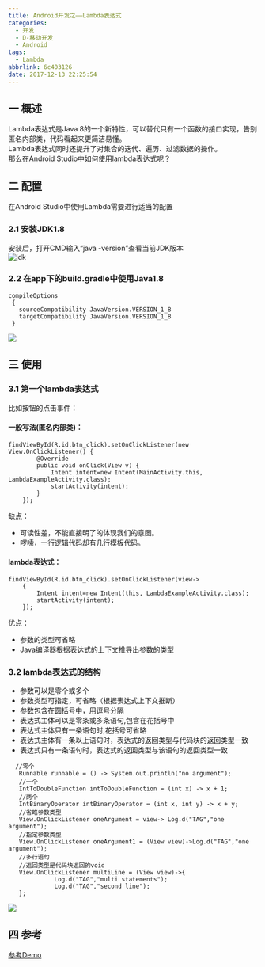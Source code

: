 ```yaml
---
title: Android开发之——Lambda表达式
categories:
  - 开发
  - D-移动开发
  - Android
tags:
  - Lambda
abbrlink: 6c403126
date: 2017-12-13 22:25:54
---
```

## 一 概述
Lambda表达式是Java 8的一个新特性，可以替代只有一个函数的接口实现，告别匿名内部类，代码看起来更简洁易懂。   
Lambda表达式同时还提升了对集合的迭代、遍历、过滤数据的操作。   
那么在Android Studio中如何使用lambda表达式呢？   
<!--more-->

## 二 配置  
在Android Studio中使用Lambda需要进行适当的配置
###  2.1 安装JDK1.8    
安装后，打开CMD输入“java -version”查看当前JDK版本   
![jdk][1]
### 2.2 在app下的build.gradle中使用Java1.8

```
compileOptions
 {
   sourceCompatibility JavaVersion.VERSION_1_8
   targetCompatibility JavaVersion.VERSION_1_8
 }
```

![][2]

## 三 使用

### 3.1 第一个lambda表达式

比如按钮的点击事件：

#### 一般写法(匿名内部类)：

```
findViewById(R.id.btn_click).setOnClickListener(new View.OnClickListener() {   
        @Override
        public void onClick(View v) {
            Intent intent=new Intent(MainActivity.this, LambdaExampleActivity.class);
            startActivity(intent);
        }
    });
```

缺点：
- 可读性差，不能直接明了的体现我们的意图。
- 啰嗦，一行逻辑代码却有几行模板代码。


#### lambda表达式： 

```
findViewById(R.id.btn_click).setOnClickListener(view->
    {
        Intent intent=new Intent(this, LambdaExampleActivity.class);
        startActivity(intent);
    });
```
优点：  
- 参数的类型可省略
- Java编译器根据表达式的上下文推导出参数的类型   

### 3.2 lambda表达式的结构   

- 参数可以是零个或多个
- 参数类型可指定，可省略（根据表达式上下文推断）
- 参数包含在圆括号中，用逗号分隔
- 表达式主体可以是零条或多条语句,包含在花括号中
- 表达式主体只有一条语句时,花括号可省略
- 表达式主体有一条以上语句时，表达式的返回类型与代码块的返回类型一致
- 表达式只有一条语句时，表达式的返回类型与该语句的返回类型一致

  
  
```
  //零个
   Runnable runnable = () -> System.out.println("no argument");
   //一个
   IntToDoubleFunction intToDoubleFunction = (int x) -> x + 1;
   //两个
   IntBinaryOperator intBinaryOperator = (int x, int y) -> x + y;
   //省略参数类型
   View.OnClickListener oneArgument = view-> Log.d("TAG","one argument");
   //指定参数类型
   View.OnClickListener oneArgument1 = (View view)->Log.d("TAG","one argument");
   //多行语句
   //返回类型是代码块返回的void
   View.OnClickListener multiLine = (View view)->{
     	     Log.d("TAG","multi statements");
     	     Log.d("TAG","second line");
   };
```

![][3]

## 四 参考

[参考Demo][4]



[1]: https://jsd.onmicrosoft.cn/gh/PGzxc/CDN/blog-image/lambda-jdk_8.png
[2]: https://jsd.onmicrosoft.cn/gh/PGzxc/CDN/blog-image/lambda-compileoptions.png
[3]: https://jsd.onmicrosoft.cn/gh/PGzxc/CDN/blog-image/lambda_sample.png
[4]: https://github.com/PGzxc/LambdaDemo

